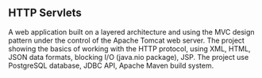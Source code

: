 ## HTTP Servlets
A web application built on a layered architecture and using the MVC design pattern under the control of the Apache Tomcat web server. The project showing the basics of working with the HTTP protocol, using XML, HTML, JSON data formats, blocking I/O (java.nio package), JSP. The project use PostgreSQL database, JDBC API, Apache Maven build system. 